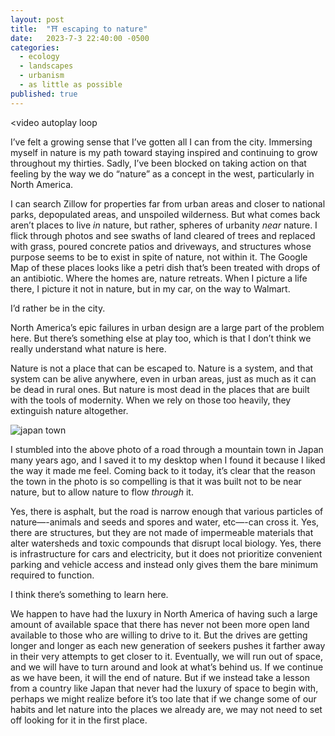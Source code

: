 ```yaml
---
layout: post
title:  "⛩️ escaping to nature"
date:   2023-7-3 22:40:00 -0500
categories:
  - ecology
  - landscapes
  - urbanism
  - as little as possible
published: true
---
```

<video
  autoplay
  loop
>
  <source src="{{site.url}}/assets/video/tracks.mp4" type="video/mp4">
</video>

I’ve felt a growing sense that I’ve gotten all I can from the city. Immersing myself in nature is my path toward staying inspired and continuing to grow throughout my thirties. Sadly, I’ve been blocked on taking action on that feeling by the way we do “nature” as a concept in the west, particularly in North America.

I can search Zillow for properties far from urban areas and closer to national parks, depopulated areas, and unspoiled wilderness. But what comes back aren’t places to live _in_ nature, but rather, spheres of urbanity _near_ nature. I flick through photos and see swaths of land cleared of trees and replaced with grass, poured concrete patios and driveways, and structures whose purpose seems to be to exist in spite of nature, not within it. The Google Map of these places looks like a petri dish that’s been treated with drops of an antibiotic. Where the homes are, nature retreats. When I picture a life there, I picture it not in nature, but in my car, on the way to Walmart.

I’d rather be in the city.

North America’s epic failures in urban design are a large part of the problem here. But there’s something else at play too, which is that I don’t think we really understand what nature is here.

Nature is not a place that can be escaped to. Nature is a system, and that system can be alive anywhere, even in urban areas, just as much as it can be dead in rural ones. But nature is most dead in the places that are built with the tools of modernity. When we rely on those too heavily, they extinguish nature altogether.

![japan town]({{site.url}}/assets/img/blog/escaping.webp)

I stumbled into the above photo of a road through a mountain town in Japan many years ago, and I saved it to my desktop when I found it because I liked the way it made me feel. Coming back to it today, it’s clear that the reason the town in the photo is so compelling is that it was built not to be near nature, but to allow nature to flow _through_ it.

Yes, there is asphalt, but the road is narrow enough that various particles of nature—-animals and seeds and spores and water, etc—-can cross it. Yes, there are structures, but they are not made of impermeable materials that alter watersheds and toxic compounds that disrupt local biology. Yes, there is infrastructure for cars and electricity, but it does not prioritize convenient parking and vehicle access and instead only gives them the bare minimum required to function.

I think there’s something to learn here. 

We happen to have had the luxury in North America of having such a large amount of available space that there has never not been more open land available to those who are willing to drive to it. But the drives are getting longer and longer as each new generation of seekers pushes it farther away in their very attempts to get closer to it. Eventually, we will run out of space, and we will have to turn around and look at what’s behind us. If we continue as we have been, it will the end of nature. But if we instead take a lesson from a country like Japan that never had the luxury of space to begin with, perhaps we might realize before it’s too late that if we change some of our habits and let nature into the places we already are, we may not need to set off looking for it in the first place.